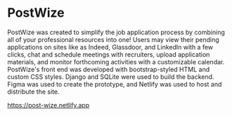 # PostWize

PostWize was created to simplify the job application process by combining all of your professional resources into one! Users may view their pending applications on sites like as Indeed, Glassdoor, and LinkedIn with a few clicks, chat and schedule meetings with recruiters, upload application materials, and monitor forthcoming activities with a customizable calendar. PostWize's front end was developed with bootstrap-styled HTML and custom CSS styles. Django and SQLite were used to build the backend. Figma was used to create the prototype, and Netlify was used to host and distribute the site.

https://post-wize.netlify.app

